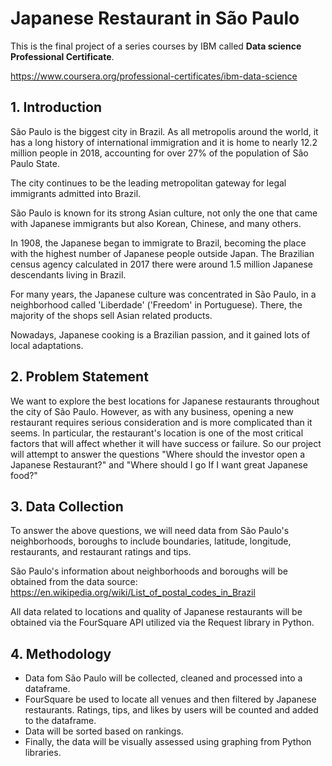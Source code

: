 # Japanese Restaurant in São Paulo

This is the final project of a series courses by IBM called **Data science Professional Certificate**.

https://www.coursera.org/professional-certificates/ibm-data-science

## 1. Introduction

São Paulo is the biggest city in Brazil. As all metropolis around the world, it has a long history of international immigration and it is home to nearly 12.2 million people in 2018, accounting for over 27% of the population of São Paulo State.

The city continues to be the leading metropolitan gateway for legal immigrants admitted into Brazil.

São Paulo is known for its strong Asian culture, not only the one that came with Japanese immigrants but also Korean, Chinese, and many others.

In 1908, the Japanese began to immigrate to Brazil, becoming the place with the highest number of Japanese people outside Japan. The Brazilian census agency calculated in 2017 there were around 1.5 million Japanese descendants living in Brazil.

For many years, the Japanese culture was concentrated in São Paulo, in a neighborhood called 'Liberdade' ('Freedom' in Portuguese). There, the majority of the shops sell Asian related products. 

Nowadays, Japanese cooking is a Brazilian passion, and it gained lots of local adaptations.


## 2. Problem Statement

We want to explore the best locations for Japanese restaurants throughout the city of São Paulo.
However, as with any business, opening a new restaurant requires serious consideration and is more complicated than it seems. 
In particular, the restaurant's location is one of the most critical factors that will affect whether it will have success or failure. 
So our project will attempt to answer the questions "Where should the investor open a Japanese Restaurant?" and "Where should I go If I want great Japanese food?"

## 3. Data Collection

To answer the above questions, we will need data from São Paulo's neighborhoods, boroughs to include boundaries, latitude, longitude, restaurants, and restaurant ratings and tips.

São Paulo's information about neighborhoods and boroughs will be obtained from the data source: https://en.wikipedia.org/wiki/List_of_postal_codes_in_Brazil

All data related to locations and quality of Japanese restaurants will be obtained via the FourSquare API utilized via the Request library in Python.

## 4. Methodology

* Data fom São Paulo will be collected, cleaned and processed into a dataframe.
*  FourSquare be used to locate all venues and then filtered by Japanese restaurants. Ratings, tips, and likes by users will be counted and added to the dataframe.
* Data will be sorted based on rankings.
*  Finally, the data will be visually assessed using graphing from Python libraries.
